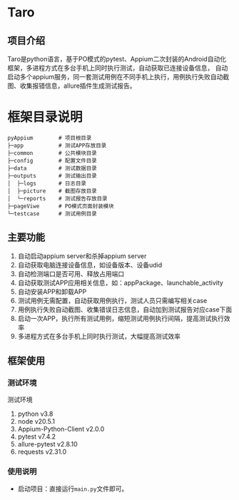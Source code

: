 # Taro

## 项目介绍

Taro是python语言，基于PO模式的pytest、Appium二次封装的Android自动化框架，多进程方式在多台手机上同时执行测试，自动获取已连接设备信息，
自动启动多个appium服务，同一套测试用例在不同手机上执行，用例执行失败自动截图、收集报错信息，allure插件生成测试报告。

# 框架目录说明
```
pyAppium		# 项目根目录
├─app			# 测试APP存放目录
├─common		# 公共模块目录
├─config		# 配置文件目录
├─data			# 测试数据目录
├─outputs		# 测试输出目录
│  ├─logs		# 日志目录
│  ├─picture	# 截图存放目录
│  └─reports	# 测试报告存放目录
├─pageViwe		# PO模式页面封装模块
└─testcase		# 测试用例目录
```

## 主要功能

 1. 自动启动appium server和杀掉appium server
 2. 自动获取电脑连接设备信息，如设备版本、设备udid
 3. 自动检测端口是否可用、释放占用端口
 4. 自动获取测试APP应用相关信息，如：appPackage、launchable_activity
 5. 自动安装APP和卸载APP
 6. 测试用例无需配置，自动获取用例执行，测试人员只需编写相关case
 7. 用例执行失败自动截图、收集错误日志信息，自动加到测试报告对应case下面
 8. 启动一次APP，执行所有测试用例，缩短测试用例执行间隔，提高测试执行效率
 9. 多进程方式在多台手机上同时执行测试，大幅提高测试效率

## 框架使用
### 测试环境
测试环境
1. python v3.8
2. node v20.5.1
3. Appium-Python-Client v2.0.0
4. pytest v7.4.2
5. allure-pytest v2.8.10 
6. requests v2.31.0
### 使用说明
 - 启动项目：直接运行`main.py`文件即可。
